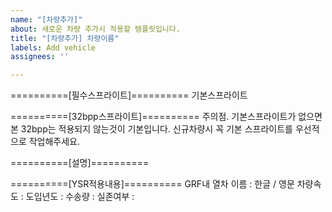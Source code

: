 ```yaml
---
name: "[차량추가]"
about: 새로운 차량 추가시 적용할 템플릿입니다.
title: "[차량추가] 차량이름"
labels: Add vehicle
assignees: ''

---
```


==========[필수스프라이트]==========
기본스프라이트

==========[32bpp스프라이트]==========
주의점. 기본스프라이트가 없으면 본 32bpp는 적용되지 않는것이 기본입니다.
신규차량시 꼭 기본 스프라이트를 우선적으로 작업해주세요.

==========[설명]==========

==========[YSR적용내용]==========
GRF내 열차 이름 : 한글 / 영문
차량속도 :
도입년도 : 
수송량 : 
실존여부 : 